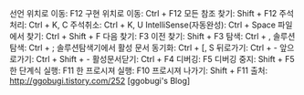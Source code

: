 

선언 위치로 이동: F12
구현 위치로 이동: Ctrl + F12
모든 참조 찾기: Shift + F12
주석처리: Ctrl + K, C
주석취소: Ctrl + K, U
IntelliSense(자동완성): Ctrl + Space
파일에서 찾기: Ctrl + Shift + F
다음 찾기: F3
이전 찾기: Shift + F3
탐색: Ctrl + ,
솔루션 탐색: Ctrl + ;
솔루션탐색기에서 활성 문서 동기화: Ctrl + [, S
뒤로가기: Ctrl + -
앞으로가기: Ctrl + Shift + -
활성문서닫기: Ctrl + F4
디버깅: F5
디버깅 중지: Shift + F5
한 단계식 실행: F11
한 프로시져 실행: F10
프로시져 나가기: Shift + F11
출처: http://ggobugi.tistory.com/252 [ggobugi's Blog]
